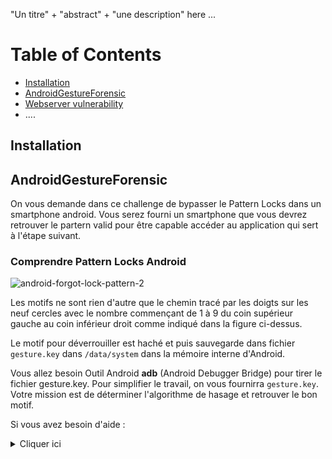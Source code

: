 "Un titre" + "abstract" + "une description" here ...
# Table of Contents
* [Installation](./README.md/#installation)
* [AndroidGestureForensic](./README.md/#androidGestureForensic)
* [Webserver vulnerability](./README.md/#webserver-vulnerability)
* ....

## Installation

## AndroidGestureForensic
On vous demande dans ce challenge de bypasser le Pattern Locks dans un smartphone android. Vous serez fourni un smartphone que vous devrez retrouver le partern valid pour être capable accéder au application qui sert à l'étape suivant.
### Comprendre Pattern Locks Android

![android-forgot-lock-pattern-2](https://user-images.githubusercontent.com/26149560/36914215-d3ef2694-1e4c-11e8-9ddf-c09cd66097db.png)

Les motifs ne sont rien d'autre que le chemin tracé par les doigts sur les neuf cercles avec le nombre commençant de 1 à 9 du coin supérieur gauche au coin inférieur droit comme indiqué dans la figure ci-dessus.

Le motif pour déverrouiller est haché et puis sauvegarde dans fichier `gesture.key` dans ``/data/system`` dans la mémoire interne d'Android.

Vous allez besoin Outil Android **adb** (Android Debugger Bridge) pour tirer le fichier gesture.key. Pour simplifier le travail, on vous fournirra `gesture.key`. Votre mission est de déterminer l'algorithme de hasage et retrouver le bon motif.

Si vous avez besoin d'aide :

<details>
<summary>Cliquer ici</summary>

<\details>

## Webserver vulnerability
In this section, you have to first bypass the authentication by cookie and then exploit the LFI
### Authentication by cookie
Notre site Web utilise le mode ECB pour chiffrer l'username et retourner à l'utilisateur en tant que cookie.

Votre mission est de retrouver un cookie de l'utilisateur "admin" pour avoir accès à la page admin.php.

Nous verrons comment ce comportement peut affecter l'authentification et comment elle peut être exploitée.

#### ECB
ECB (Electronic codebook) est un mode de chiffrement dans lequel le message est divisé en blocs de longueur de X octets et chaque bloc est chiffré séparément à l'aide d'une clé **unique**. Si la taille du message ne divise pas par X, le message va être padder (ajouter des dummies octets)

Le schéma suivant (source: [Wikipedia](https://en.wikipedia.org/wiki/Block_cipher_mode_of_operation)) explique cette méthode:

![ecbencrypt](https://user-images.githubusercontent.com/26149560/36741024-5cc2be06-1be4-11e8-96c4-8c0684934230.PNG)

Pendant le déchiffrement, l'opération inverse est utilisée. L'utilisation de la ECB a de multiples implications de sécurité:

* Les blocs provenant d'un message chiffré peuvent être supprimés sans perturber le processus de déchiffrement.
* Les blocs d'un message chiffré peuvent être déplacés sans perturber le processus de déchiffrement.

### Remarque : 

Dans ce challenge, vous n'avez pas besoin d'une password pour enregistrer un utilisateur. 

Vous pouvez appuyer sur le touch F12 d'un navigateur web et choisir le tab Console. Tappez-vous ce commande javascript:
```
document.cookie="keyofcookie=valueofcookie"
```
Vous pouvez remplacer ou ajouter de nouveaux cookies avec cette technique.


Si vous avez besoin d'indices, voici une première indice:

<details>
<summary>Show</summary>

* Créer utilisateur "aaaaaaaa" (8 x a) et "aaaaaaaaaaaaaaaa" (16 x a)

   * Est-ce que vous vous rendez compte quelque chose de particulière aux cookies "auth"?   
   
   * Quelle est la taille d'un bloc?
   
   * Souvenez-vous le première implication de sécurité en-dessus, comment vous pouvez fabriquer un utilisateur pour lequel le cookie contient le cookie de "admin"?
   
   * Une fois vous trouvez le cookie, modifiez-vous le à l'aide de document.cookie
   
</details>   


Si vous avez besoin encore des indices, des questions suivants peuvent-être utiles :   
<details>
<summary>Show</summary>
Le cookie "auth" que vous reveverez est de forme "Ye9iCGOuYQ%3d%3d"

Le "%3d%3d" est url encodé de "**==**" ==> Bonne indice pour base64 string.

Essayez-vous de le décoder. En python vous pouver taper ce command pour decoder URL:  

``
python -c "print(__import__('urllib.parse').parse.unquote('CookieURLencoded'))"
``

Puis utiliser le nouveau cookie dans cette command : 

``
python -c "print(__import__('base64').b64decode('YourCookieHere'))"
``

Voici un example : 

```
python -c "print(__import__('urllib.parse').parse.unquote('Ye9iCGOuYQ%3d%3d'))"

> Ye9iCGOuYQ==

python -c "print(__import__('base64').b64decode('Ye9iCGOuYQ=='))"

> b'a\xefb\x08c\xaea'
````

Quelle est la taille d'un bloc?

Pour réponse à cette question, on continue l'example. Le résultat de b64decode est sous forme **b' '** car python3 distingue bytes (préfix par b' ') et string. les 2 caractères suivent le **\x** forment 1 byte. Tout les valeurs ne peuvent représent sous ASCII seraeint se présent sous forme hexadécimal avec \x comme préfixe. Donc ici **b'a\xefb\x08c\xaea'** a 7 bytes comme suit : ['a','\xef','b','\x08','c','\xae','a']

Après avoir la taille d'un bloc. Vous pouvez par example créer un utilisateur "a...aadmin" avec "a...a" a la longueur d'un bloc et ensuite extraire le bloc cookie de "admin"

Vous pouvez écrire vous même une script pour exploit ou utiliser notre script **authBypass.py**.
   
</details>
   
   
